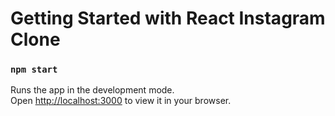 # Getting Started with React Instagram Clone

### `npm start`

Runs the app in the development mode.\
Open [http://localhost:3000](http://localhost:3000) to view it in your browser.


